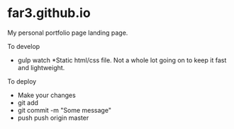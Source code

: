 # far3.github.io
My personal portfolio page landing page.

To develop
* gulp watch
*Static html/css file. Not a whole lot going on to keep it fast and lightweight.

To deploy
* Make your changes
* git add
* git commit -m "Some message"
* push push origin master
